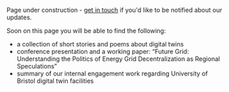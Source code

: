 ---
---
Page under construction - [get in touch](mailto:ola.michalec@bristol.ac.uk) if you'd like to be notified about our updates.

Soon on this page you will be able to find the following:
* a collection of short stories and poems about digital twins
* conference presentation and a working paper: “Future Grid: Understanding the Politics of Energy Grid Decentralization as Regional Speculations”
* summary of our internal engagement work regarding University of Bristol digital twin facilities


